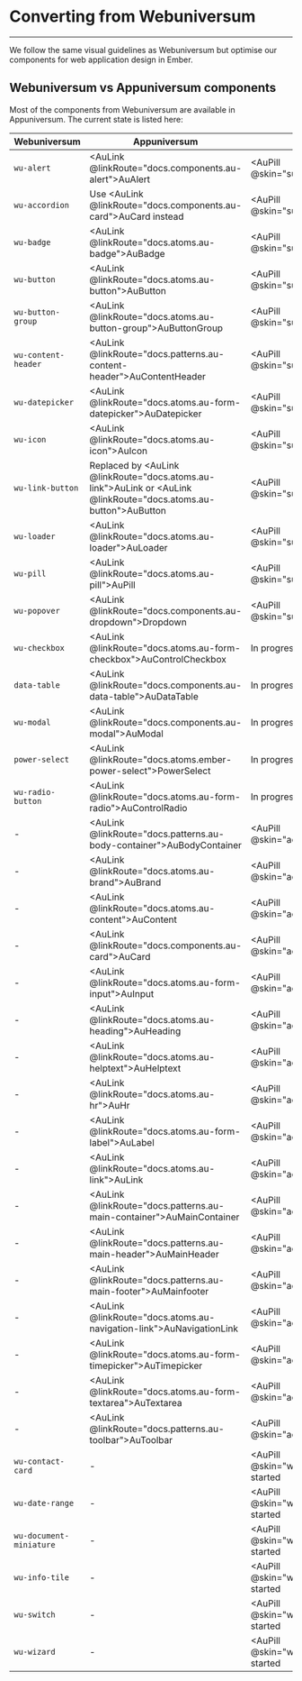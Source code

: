 # Converting from Webuniversum

---

We follow the same visual guidelines as Webuniversum but optimise our components for web application design in Ember.

## Webuniversum vs Appuniversum components

Most of the components from Webuniversum are available in Appuniversum. The current state is listed here:

| Webuniversum      | Appuniversum | Status | 
| ------------- | ----------- | ---- | 
| `wu-alert` | <AuLink @linkRoute="docs.components.au-alert">AuAlert</AuLink> | <AuPill @skin="success">Available</AuPill> |
| `wu-accordion` | Use <AuLink @linkRoute="docs.components.au-card">AuCard</AuLink> instead | <AuPill @skin="success">Available</AuPill> |
| `wu-badge` | <AuLink @linkRoute="docs.atoms.au-badge">AuBadge</AuLink>  | <AuPill @skin="success">Available</AuPill> |
| `wu-button` | <AuLink @linkRoute="docs.atoms.au-button">AuButton</AuLink> | <AuPill @skin="success">Available</AuPill> |
| `wu-button-group` | <AuLink @linkRoute="docs.atoms.au-button-group">AuButtonGroup</AuLink> | <AuPill @skin="success">Available</AuPill> |
| `wu-content-header` | <AuLink @linkRoute="docs.patterns.au-content-header">AuContentHeader</AuLink> | <AuPill @skin="success">Available</AuPill> |
| `wu-datepicker` | <AuLink @linkRoute="docs.atoms.au-form-datepicker">AuDatepicker</AuLink> | <AuPill @skin="success">Available</AuPill> |
| `wu-icon` | <AuLink @linkRoute="docs.atoms.au-icon">AuIcon</AuLink> | <AuPill @skin="success">Available</AuPill> |
| `wu-link-button` | Replaced by <AuLink @linkRoute="docs.atoms.au-link">AuLink</AuLink> or <AuLink @linkRoute="docs.atoms.au-button">AuButton</AuLink> | <AuPill @skin="success">Available</AuPill> |
| `wu-loader` | <AuLink @linkRoute="docs.atoms.au-loader">AuLoader</AuLink> | <AuPill @skin="success">Available</AuPill> |
| `wu-pill` | <AuLink @linkRoute="docs.atoms.au-pill">AuPill</AuLink> | <AuPill @skin="success">Available</AuPill> |
| `wu-popover` | <AuLink @linkRoute="docs.components.au-dropdown">Dropdown</AuLink> | <AuPill @skin="success">Available</AuPill> |
| `wu-checkbox` | <AuLink @linkRoute="docs.atoms.au-form-checkbox">AuControlCheckbox</AuLink> | <AuPill>In progress</AuPill> |
| `data-table` | <AuLink @linkRoute="docs.components.au-data-table">AuDataTable</AuLink> | <AuPill>In progress</AuPill> |
| `wu-modal` | <AuLink @linkRoute="docs.components.au-modal">AuModal</AuLink> | <AuPill>In progress</AuPill> |
| `power-select` | <AuLink @linkRoute="docs.atoms.ember-power-select">PowerSelect</AuLink> | <AuPill>In progress</AuPill> |
| `wu-radio-button` | <AuLink @linkRoute="docs.atoms.au-form-radio">AuControlRadio</AuLink> | <AuPill>In progress</AuPill> |
| - | <AuLink @linkRoute="docs.patterns.au-body-container">AuBodyContainer</AuLink> | <AuPill @skin="action">New</AuPill> |
| - | <AuLink @linkRoute="docs.atoms.au-brand">AuBrand</AuLink> | <AuPill @skin="action">New</AuPill> |
| - | <AuLink @linkRoute="docs.atoms.au-content">AuContent</AuLink> | <AuPill @skin="action">New</AuPill> |
| - | <AuLink @linkRoute="docs.components.au-card">AuCard</AuLink> | <AuPill @skin="action">New</AuPill> |
| - | <AuLink @linkRoute="docs.atoms.au-form-input">AuInput</AuLink> | <AuPill @skin="action">New</AuPill> |
| - | <AuLink @linkRoute="docs.atoms.au-heading">AuHeading</AuLink> | <AuPill @skin="action">New</AuPill> |
| - | <AuLink @linkRoute="docs.atoms.au-helptext">AuHelptext</AuLink> | <AuPill @skin="action">New</AuPill> |
| - | <AuLink @linkRoute="docs.atoms.au-hr">AuHr</AuLink> | <AuPill @skin="action">New</AuPill> |
| - | <AuLink @linkRoute="docs.atoms.au-form-label">AuLabel</AuLink> | <AuPill @skin="action">New</AuPill> |
| - | <AuLink @linkRoute="docs.atoms.au-link">AuLink</AuLink> | <AuPill @skin="action">New</AuPill> |
| - | <AuLink @linkRoute="docs.patterns.au-main-container">AuMainContainer</AuLink> | <AuPill @skin="action">New</AuPill> |
| - | <AuLink @linkRoute="docs.patterns.au-main-header">AuMainHeader</AuLink> | <AuPill @skin="action">New</AuPill> |
| - | <AuLink @linkRoute="docs.patterns.au-main-footer">AuMainfooter</AuLink> | <AuPill @skin="action">New</AuPill> |
| - | <AuLink @linkRoute="docs.atoms.au-navigation-link">AuNavigationLink</AuLink> | <AuPill @skin="action">New</AuPill> |
| - | <AuLink @linkRoute="docs.atoms.au-form-timepicker">AuTimepicker</AuLink> | <AuPill @skin="action">New</AuPill> |
| - | <AuLink @linkRoute="docs.atoms.au-form-textarea">AuTextarea</AuLink> | <AuPill @skin="action">New</AuPill> |
| - | <AuLink @linkRoute="docs.patterns.au-toolbar">AuToolbar</AuLink> | <AuPill @skin="action">New</AuPill> |
| `wu-contact-card` | - | <AuPill @skin="warning">Not started</AuPill> |
| `wu-date-range` | - | <AuPill @skin="warning">Not started</AuPill> |
| `wu-document-miniature` | - | <AuPill @skin="warning">Not started</AuPill> |
| `wu-info-tile` | - | <AuPill @skin="warning">Not started</AuPill> |
| `wu-switch` | - | <AuPill @skin="warning">Not started</AuPill> |
| `wu-wizard` | - | <AuPill @skin="warning">Not started</AuPill> |
